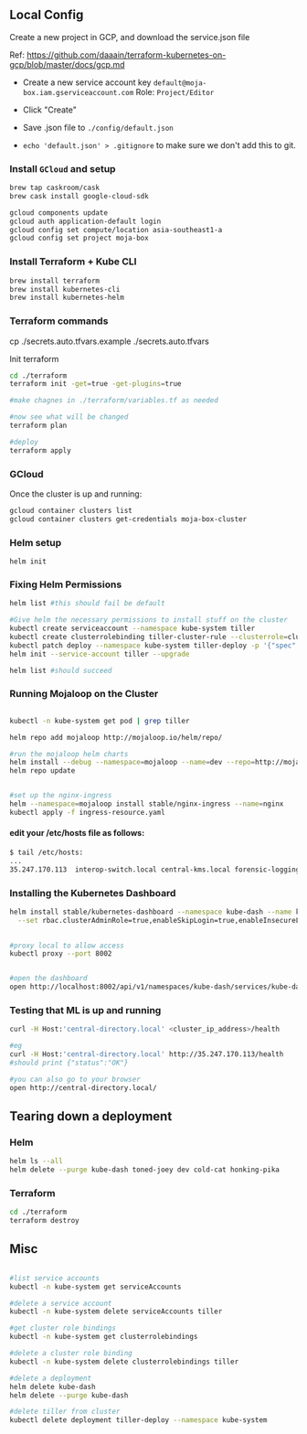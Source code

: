 

## Local Config

Create a new project in GCP, and download the service.json file

Ref: https://github.com/daaain/terraform-kubernetes-on-gcp/blob/master/docs/gcp.md

- Create a new service account key `default@moja-box.iam.gserviceaccount.com`
  Role: `Project/Editor`

- Click "Create"

- Save .json file to `./config/default.json`
- `echo 'default.json' > .gitignore` to make sure we don't add this to git.


### Install `GCloud` and setup

```bash
brew tap caskroom/cask
brew cask install google-cloud-sdk

gcloud components update
gcloud auth application-default login
gcloud config set compute/location asia-southeast1-a
gcloud config set project moja-box

```

### Install Terraform + Kube CLI

```bash
brew install terraform
brew install kubernetes-cli
brew install kubernetes-helm
```


### Terraform commands

cp ./secrets.auto.tfvars.example ./secrets.auto.tfvars

Init terraform

```bash
cd ./terraform
terraform init -get=true -get-plugins=true

#make chagnes in ./terraform/variables.tf as needed

#now see what will be changed
terraform plan

#deploy
terraform apply
```


### GCloud
Once the cluster is up and running:

```bash
gcloud container clusters list
gcloud container clusters get-credentials moja-box-cluster
```

### Helm setup

```
helm init
```


### Fixing Helm Permissions

```bash
helm list #this should fail be default

#Give helm the necessary permissions to install stuff on the cluster
kubectl create serviceaccount --namespace kube-system tiller
kubectl create clusterrolebinding tiller-cluster-rule --clusterrole=cluster-admin --serviceaccount=kube-system:tiller
kubectl patch deploy --namespace kube-system tiller-deploy -p '{"spec":{"template":{"spec":{"serviceAccount":"tiller"}}}}'      
helm init --service-account tiller --upgrade

helm list #should succeed
```

### Running Mojaloop on the Cluster
```bash

kubectl -n kube-system get pod | grep tiller

helm repo add mojaloop http://mojaloop.io/helm/repo/

#run the mojaloop helm charts
helm install --debug --namespace=mojaloop --name=dev --repo=http://mojaloop.io/helm/repo mojaloop
helm repo update


#set up the nginx-ingress
helm --namespace=mojaloop install stable/nginx-ingress --name=nginx
kubectl apply -f ingress-resource.yaml

```

#### edit your /etc/hosts file as follows:

```bash
$ tail /etc/hosts:
...
35.247.170.113	interop-switch.local central-kms.local forensic-logging-sidecar.local central-ledger.local central-end-user-registry.local central-directory.local central-hub.local central-settlement.local ml-api-adapter.local
```

### Installing the Kubernetes Dashboard
```bash
helm install stable/kubernetes-dashboard --namespace kube-dash --name kube-dash \
  --set rbac.clusterAdminRole=true,enableSkipLogin=true,enableInsecureLogin=true
  

#proxy local to allow access
kubectl proxy --port 8002


#open the dashboard
open http://localhost:8002/api/v1/namespaces/kube-dash/services/kube-dash-kubernetes-dashboard:https/proxy/

```

### Testing that ML is up and running

```bash
curl -H Host:'central-directory.local' <cluster_ip_address>/health

#eg
curl -H Host:'central-directory.local' http://35.247.170.113/health
#should print {"status":"OK"}

#you can also go to your browser
open http://central-directory.local/
```


## Tearing down a deployment

### Helm

```bash
helm ls --all
helm delete --purge kube-dash toned-joey dev cold-cat honking-pika
```


### Terraform

```bash
cd ./terraform
terraform destroy
```






## Misc

```bash

#list service accounts
kubectl -n kube-system get serviceAccounts

#delete a service account
kubectl -n kube-system delete serviceAccounts tiller

#get cluster role bindings
kubectl -n kube-system get clusterrolebindings

#delete a cluster role binding
kubectl -n kube-system delete clusterrolebindings tiller

#delete a deployment
helm delete kube-dash
helm delete --purge kube-dash

#delete tiller from cluster
kubectl delete deployment tiller-deploy --namespace kube-system

```





